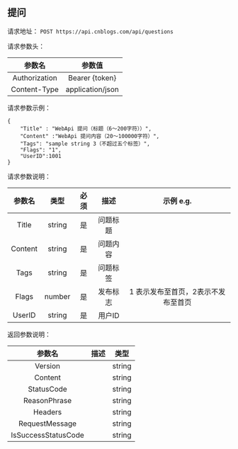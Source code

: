 ## 提问

请求地址：
`POST https://api.cnblogs.com/api/questions`

请求参数头：


|参数名|参数值|
|:---:|:---:|
|Authorization|Bearer {token}|
|Content-Type|application/json|
请求参数示例：
```
{
    "Title" : "WebApi 提问（标题（6～200字符））",
    "Content" :"WebApi 提问内容（20～100000字符）",
    "Tags": "sample string 3（不超过五个标签）",
    "Flags": "1",
    "UserID":1001
}
```

请求参数说明：

|参数名|类型|必须|描述|示例 e.g.|
|:---:|:---:|:---:|:---:|:---:|
|Title|string|是|问题标题||
|Content|string|是|问题内容||
|Tags|string|是|问题标签||
|Flags|number|是|发布标志|1 表示发布至首页，2表示不发布至首页|
|UserID|string|是|用户ID||

返回参数说明：

|参数名|描述|类型|
|:---:|:---:|:---:|
|Version||string|
|Content||string|
|StatusCode||string|
|ReasonPhrase||string|
|Headers||string|
|RequestMessage||string|
|IsSuccessStatusCode||string|

